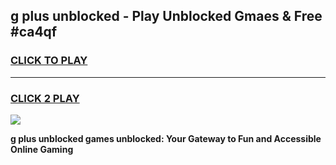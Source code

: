 
## g plus unblocked - Play Unblocked Gmaes & Free #ca4qf
<h3>
<a href="https://news.freeplayer.one?title=g_plus_unblocked&ref=03M">CLICK TO PLAY</a></h3>
<hr>

<h3>
<a href="https://news.freeplayer.one?title=g_plus_unblocked&ref=03M">CLICK 2 PLAY</a>
  
</h3>

<a href="https://news.freeplayer.one?title=g_plus_unblocked&ref=03M"><img src="https://clearcache.store/games.png"></a>


**g plus unblocked games unblocked: Your Gateway to Fun and Accessible Online Gaming**
